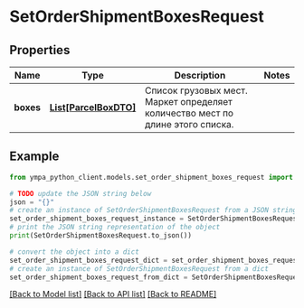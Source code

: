 # SetOrderShipmentBoxesRequest


## Properties

Name | Type | Description | Notes
------------ | ------------- | ------------- | -------------
**boxes** | [**List[ParcelBoxDTO]**](ParcelBoxDTO.md) | Список грузовых мест. Маркет определяет количество мест по длине этого списка. | 

## Example

```python
from ympa_python_client.models.set_order_shipment_boxes_request import SetOrderShipmentBoxesRequest

# TODO update the JSON string below
json = "{}"
# create an instance of SetOrderShipmentBoxesRequest from a JSON string
set_order_shipment_boxes_request_instance = SetOrderShipmentBoxesRequest.from_json(json)
# print the JSON string representation of the object
print(SetOrderShipmentBoxesRequest.to_json())

# convert the object into a dict
set_order_shipment_boxes_request_dict = set_order_shipment_boxes_request_instance.to_dict()
# create an instance of SetOrderShipmentBoxesRequest from a dict
set_order_shipment_boxes_request_from_dict = SetOrderShipmentBoxesRequest.from_dict(set_order_shipment_boxes_request_dict)
```
[[Back to Model list]](../README.md#documentation-for-models) [[Back to API list]](../README.md#documentation-for-api-endpoints) [[Back to README]](../README.md)


